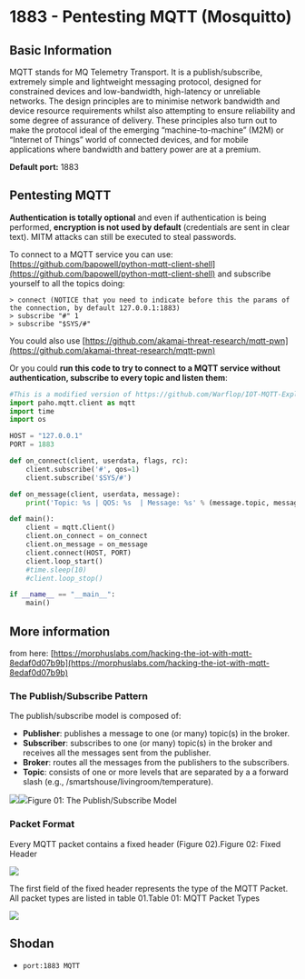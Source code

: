 # 1883 - Pentesting MQTT \(Mosquitto\)

## Basic Information

MQTT stands for MQ Telemetry Transport. It is a publish/subscribe, extremely simple and lightweight messaging protocol, designed for constrained devices and low-bandwidth, high-latency or unreliable networks. The design principles are to minimise network bandwidth and device resource requirements whilst also attempting to ensure reliability and some degree of assurance of delivery. These principles also turn out to make the protocol ideal of the emerging “machine-to-machine” \(M2M\) or “Internet of Things” world of connected devices, and for mobile applications where bandwidth and battery power are at a premium.

**Default port:** 1883

## Pentesting MQTT

**Authentication is totally optional** and even if authentication is being performed, **encryption is not used by default** \(credentials are sent in clear text\). MITM attacks can still be executed to steal passwords.

To connect to a MQTT service you can use: [https://github.com/bapowell/python-mqtt-client-shell](https://github.com/bapowell/python-mqtt-client-shell) and subscribe yourself to all the topics doing:

```text
> connect (NOTICE that you need to indicate before this the params of the connection, by default 127.0.0.1:1883)
> subscribe "#" 1
> subscribe "$SYS/#"
```

You could also use [https://github.com/akamai-threat-research/mqtt-pwn](https://github.com/akamai-threat-research/mqtt-pwn)

Or you could **run this code to try to connect to a MQTT service without authentication, subscribe to every topic and listen them**:

```python
#This is a modified version of https://github.com/Warflop/IOT-MQTT-Exploit/blob/master/mqtt.py
import paho.mqtt.client as mqtt
import time
import os

HOST = "127.0.0.1"
PORT = 1883

def on_connect(client, userdata, flags, rc):
	client.subscribe('#', qos=1)
	client.subscribe('$SYS/#')

def on_message(client, userdata, message):
	print('Topic: %s | QOS: %s  | Message: %s' % (message.topic, message.qos, message.payload))

def main():
	client = mqtt.Client()
	client.on_connect = on_connect
	client.on_message = on_message
	client.connect(HOST, PORT)
	client.loop_start()
	#time.sleep(10)
	#client.loop_stop()

if __name__ == "__main__":
	main()
```

## More information

from here: [https://morphuslabs.com/hacking-the-iot-with-mqtt-8edaf0d07b9b](https://morphuslabs.com/hacking-the-iot-with-mqtt-8edaf0d07b9b)

### The Publish/Subscribe Pattern <a id="b667"></a>

The publish/subscribe model is composed of:

* **Publisher**: publishes a message to one \(or many\) topic\(s\) in the broker.
* **Subscriber**: subscribes to one \(or many\) topic\(s\) in the broker and receives all the messages sent from the publisher.
* **Broker**: routes all the messages from the publishers to the subscribers.
* **Topic**: consists of one or more levels that are separated by a a forward slash \(e.g., /smartshouse/livingroom/temperature\).

![](https://miro.medium.com/max/60/1*sIxvchdgHSqAGebJjFHBAg.png?q=20)![](https://miro.medium.com/max/1073/1*sIxvchdgHSqAGebJjFHBAg.png)Figure 01: The Publish/Subscribe Model

### Packet Format <a id="f15a"></a>

Every MQTT packet contains a fixed header \(Figure 02\).Figure 02: Fixed Header

![](https://miro.medium.com/max/838/1*k6RkAHEk0576geQGUcKSTA.png)

The first field of the fixed header represents the type of the MQTT Packet. All packet types are listed in table 01.Table 01: MQTT Packet Types

![](https://miro.medium.com/max/1469/1*z0fhdUVzGa0PLikH_cyBmQ.png)

## Shodan

* `port:1883 MQTT`

